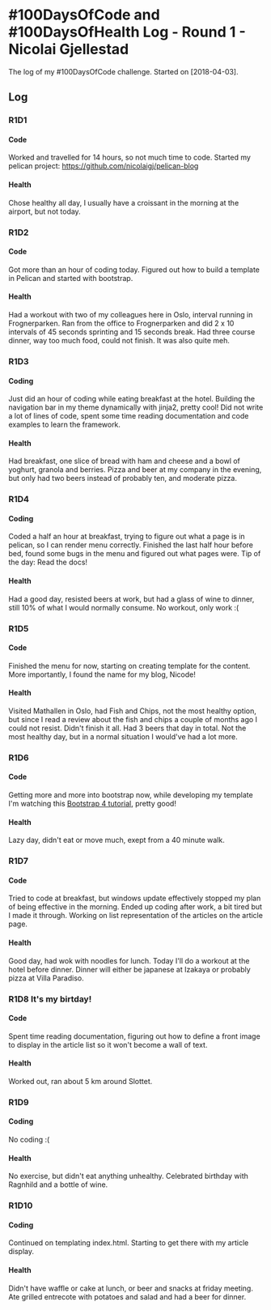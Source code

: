 # #100DaysOfCode and #100DaysOfHealth Log - Round 1 - Nicolai Gjellestad

The log of my #100DaysOfCode challenge. Started on [2018-04-03].

## Log

### R1D1 
#### Code
Worked and travelled for 14 hours, so not much time to code. Started my pelican project: https://github.com/nicolaigj/pelican-blog

#### Health
Chose healthy all day, I usually have a croissant in the morning at the airport, but not today. 

### R1D2
#### Code
Got more than an hour of coding today. Figured out how to build a template in Pelican and started with bootstrap. 

#### Health
Had a workout with two of my colleagues here in Oslo, interval running in Frognerparken. Ran from the office to Frognerparken and did 2 x 10 intervals of 45 seconds sprinting and 15 seconds break. Had three course dinner, way too much food, could not finish. It was also quite meh. 

### R1D3
#### Coding
Just did an hour of coding while eating breakfast at the hotel. Building the navigation bar in my theme dynamically with jinja2, pretty cool! Did not write a lot of lines of code, spent some time reading documentation and code examples to learn the framework. 

#### Health
Had breakfast, one slice of bread with ham and cheese and a bowl of yoghurt, granola and berries. Pizza and beer at my company in the evening, but only had two beers instead of probably ten, and moderate pizza. 

### R1D4
#### Coding
Coded a half an hour at breakfast, trying to figure out what a page is in pelican, so I can render menu correctly. Finished the last half hour before bed, found some bugs in the menu and figured out what pages were. Tip of the day: Read the docs!

#### Health
Had a good day, resisted beers at work, but had a glass of wine to dinner, still 10% of what I would normally consume. No workout, only work :(

### R1D5
#### Code
Finished the menu for now, starting on creating template for the content. More importantly, I found the name for my blog, Nicode!

#### Health
Visited Mathallen in Oslo, had Fish and Chips, not the most healthy option, but since I read a review about the fish and chips a couple of months ago I could not resist. Didn't finish it all. Had 3 beers that day in total. Not the most healthy day, but in a normal situation I would've had a lot more.

### R1D6
#### Code
Getting more and more into bootstrap now, while developing my template I'm watching this [Bootstrap 4 tutorial](https://www.youtube.com/watch?v=hnCmSXCZEpU), pretty good!

#### Health
Lazy day, didn't eat or move much, exept from a 40 minute walk. 

### R1D7
#### Code
Tried to code at breakfast, but windows update effectively stopped my plan of being effective in the morning. Ended up coding after work, a bit tired but I made it through. Working on list representation of the articles on the article page. 

#### Health
Good day, had wok with noodles for lunch. Today I'll do a workout at the hotel before dinner. Dinner will either be japanese at Izakaya or probably pizza at Villa Paradiso. 

### R1D8 It's my birtday!
#### Code
Spent time reading documentation, figuring out how to define a front image to display in the article list so it won't become a wall of text. 

#### Health
Worked out, ran about 5 km around Slottet. 

### R1D9 
#### Coding
No coding :(

#### Health
No exercise, but didn't eat anything unhealthy. Celebrated birthday with Ragnhild and a bottle of wine. 

### R1D10
#### Coding
Continued on templating index.html. Starting to get there with my article display. 

#### Health
Didn't have waffle or cake at lunch, or beer and snacks at friday meeting. Ate grilled entrecote with potatoes and salad and had a beer for dinner. 